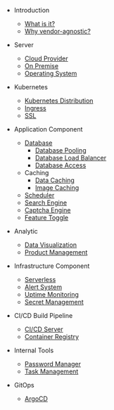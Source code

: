 - Introduction
  
  - [What is it?](what-is-it.md)
  - [Why vendor-agnostic?](why-vendor-agnostic.md)

- Server
  - [Cloud Provider](cloud-provider.md)
  - [On Premise](on-premise.md)
  - [Operating System](operating-system.md)

- Kubernetes
  - [Kubernetes Distribution](k8s-distribution.md)
  - [Ingress](ingress.md)
  - [SSL](ssl.md)

- Application Component
  - [Database](database.md)
    - [Database Pooling](database-pooling.md)
    - [Database Load Balancer](database-load-balancer.md)
    - [Database Access](database-access.md)
  - Caching
    - [Data Caching](data-caching.md)
    - [Image Caching](image-caching.md)
  - [Scheduler](scheduler.md)
  - [Search Engine](search-engine.md)
  - [Captcha Engine](captcha.md)
  - [Feature Toggle](feature-toggle.md)

- Analytic
  - [Data Visualization](data-visualization.md)
  - [Product Management](product-management.md)

- Infrastructure Component
  - [Serverless](serverless.md)
  - [Alert System](alert-system.md)
  - [Uptime Monitoring](uptime-monitoring.md)
  - [Secret Management](secret-management.md)

- CI/CD Build Pipeline
  - [CI/CD Server](cicd-server.md)
  - [Container Registry](container-registry.md)

- Internal Tools
  - [Password Manager](password-manager.md)
  - [Task Management](task-management.md)

- GitOps
  - [ArgoCD](argocd.md)
